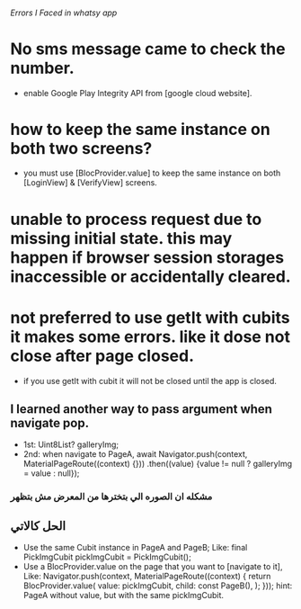 ###### Errors I Faced in whatsy app

# No sms message came to check the number.
- enable Google Play Integrity API from [google cloud website].

# how to keep the same instance on both two screens?
- you must use [BlocProvider.value] to keep the same instance on both [LoginView] & [VerifyView]
  screens.

# unable to process request due to missing initial state. this may happen if browser session storages inaccessible or accidentally cleared.

# not preferred to use getIt with cubits it makes some errors. like it dose not close after page closed.
- if you use getIt with cubit it will not be closed until the app is closed.

## I learned another way to pass argument when navigate pop.
- 1st: Uint8List? galleryImg;
- 2nd: when navigate to PageA, await Navigator.push(context, MaterialPageRoute((context) {}))
  .then((value) {value != null ? galleryImg = value : null});

### مشكله ان الصوره الي بتخترها من المعرض مش بتظهر
## الحل كالاتي
- Use the same Cubit instance in PageA and PageB; Like: final PickImgCubit pickImgCubit = PickImgCubit(); 
- Use a BlocProvider.value on the page that you want to [navigate to it], Like: 
  Navigator.push(context, MaterialPageRoute((context) {
    return BlocProvider<PickImgCubit>.value(
      value: pickImgCubit,
      child: const PageB(),
    );
  }));
  hint: PageA without value, but with the same pickImgCubit.
